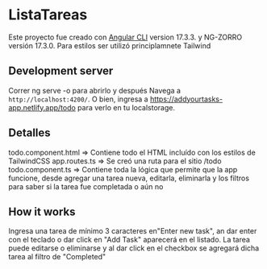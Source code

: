 # ListaTareas

Este proyecto fue creado con [Angular CLI](https://github.com/angular/angular-cli) version 17.3.3. y NG-ZORRO versión 17.3.0. 
Para estilos ser utilizó principlamnete Tailwind

## Development server

Correr ng serve -o para abrirlo y después Navega a `http://localhost:4200/`.
O bien, ingresa a https://addyourtasks-app.netlify.app/todo para verlo en tu localstorage.

## Detalles

todo.component.html => Contiene todo el HTML incluído con los estilos de TailwindCSS
app.routes.ts => Se creó una ruta para el sitio /todo
todo.component.ts => Contiene toda la lógica que permite que la app funcione, desde agregar una tarea nueva, editarla, eliminarla y los filtros para saber si la tarea fue completada o aún no


## How it works

Ingresa una tarea de mínimo 3 caracteres en"Enter new task", an dar enter con el teclado o dar click en "Add Task" aparecerá en el listado.
La tarea puede editarse o eliminarse y al dar click en el checkbox se agregará dicha tarea al filtro de "Completed"